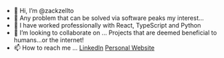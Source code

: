 - 👋 Hi, I’m @zackzellto
- 👀 Any problem that can be solved via software peaks my interest...
- 🌱 I have worked professionally with React, TypeScript and Python
- 💞️ I’m looking to collaborate on ... Projects that are deemed beneficial to humans...or the internet!
- 📫 How to reach me ... [LinkedIn](https://www.linkedin.com/in/zackzellto/) [Personal Website](https://zackzellto.netlify.app)

<!---
zackzellto/zackzellto is a ✨ special ✨ repository because its `README.md` (this file) appears on your GitHub profile.
You can click the Preview link to take a look at your changes.
--->
